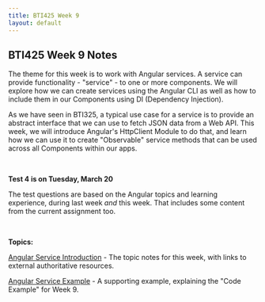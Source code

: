 ```yaml
---
title: BTI425 Week 9
layout: default
---
```


## BTI425 Week 9 Notes

The theme for this week is to work with Angular services. A service can provide functionality - "service" - to one or more components. We will explore how we can create services using the Angular CLI as well as how to include them in our Components using DI (Dependency Injection).

As we have seen in BTI325, a typical use case for a service is to provide an abstract interface that we can use to fetch JSON data from a Web API. This week, we will introduce Angular's HttpClient Module to do that, and learn how we can use it to create "Observable" service methods that can be used across all Components within our apps.

<br>

**Test 4 is on Tuesday, March 20**

The test questions are based on the Angular topics and learning experience, during last week *and* this week. That includes some content from the current assignment too. 

<br>

**Topics:**

[Angular Service Introduction](angular-services-intro) - The topic notes for this week, with links to external authoritative resources.

[Angular Service Example](angular-services-example) - A supporting example, explaining the "Code Example" for Week 9.

<br>
